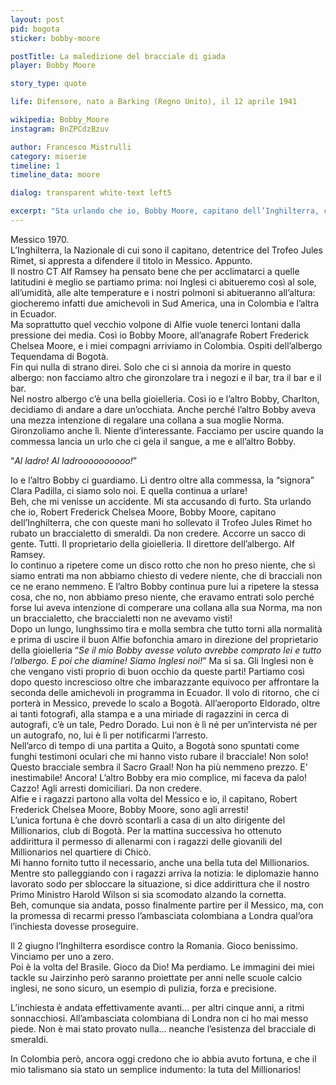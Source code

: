 ```yaml
---
layout: post
pid: bogota
sticker: bobby-moore

postTitle: La maledizione del bracciale di giada
player: Bobby Moore

story_type: quote

life: Difensore, nato a Barking (Regno Unito), il 12 aprile 1941

wikipedia: Bobby_Moore
instagram: BnZPCdzBzuv

author: Francesco Mistrulli
category: miserie
timeline: 1
timeline_data: moore

dialog: transparent white-text left5

excerpt: "Sta urlando che io, Bobby Moore, capitano dell’Inghilterra, che con queste mani ho sollevato il Trofeo Jules Rimet ho rubato un braccialetto di smeraldi..."
---
```

Messico 1970.  
L’Inghilterra, la Nazionale di cui sono il capitano, detentrice del Trofeo Jules Rimet, si appresta a
difendere il titolo in Messico. Appunto.  
Il nostro CT Alf Ramsey ha pensato bene che per acclimatarci a quelle latitudini è meglio se partiamo
prima: noi Inglesi ci abitueremo così al sole, all’umidità, alle alte temperature e i nostri polmoni si
abitueranno all’altura: giocheremo infatti due amichevoli in Sud America, una in Colombia e l’altra in
Ecuador.  
Ma soprattutto quel vecchio volpone di Alfie vuole tenerci lontani dalla pressione dei media.
Così io Bobby Moore, all’anagrafe Robert Frederick Chelsea Moore, e i miei compagni arriviamo in
Colombia. Ospiti dell’albergo Tequendama di Bogotà.  
Fin qui nulla di strano direi. Solo che ci si annoia da morire in questo albergo: non facciamo altro che
gironzolare tra i negozi e il bar, tra il bar e il bar.  
Nel nostro albergo c’è una bella gioielleria. Così io e l’altro Bobby, Charlton, decidiamo di andare a
dare un’occhiata. Anche perché l’altro Bobby aveva una mezza intenzione di regalare una collana a sua
moglie Norma. Gironzoliamo anche lì. Niente d’interessante. Facciamo per uscire quando la commessa
lancia un urlo che ci gela il sangue, a me e all’altro Bobby.  

“_Al ladro! Al ladroooooooooo!_”

Io e l’altro Bobby ci guardiamo. Lì dentro oltre alla commessa, la “signora” Clara Padilla, ci siamo
solo noi. E quella continua a urlare!  
Beh, che mi venisse un accidente. Mi sta accusando di furto. Sta urlando che io, Robert Frederick
Chelsea Moore, Bobby Moore, capitano dell’Inghilterra, che con queste mani ho sollevato il Trofeo
Jules Rimet ho rubato un braccialetto di smeraldi. Da non credere.
Accorre un sacco di gente. Tutti. Il proprietario della gioielleria. Il direttore dell’albergo. Alf Ramsey.  
Io continuo a ripetere come un disco rotto che non ho preso niente, che sì siamo entrati ma non
abbiamo chiesto di vedere niente, che di bracciali non ce ne erano nemmeno. E l’altro Bobby continua
pure lui a ripetere la stessa cosa, che no, non abbiamo preso niente, che eravamo entrati solo perché
forse lui aveva intenzione di comperare una collana alla sua Norma, ma non un braccialetto, che
braccialetti non ne avevamo visti!  
Dopo un lungo, lunghssimo tira e molla sembra che tutto torni alla normalità e prima di uscire il buon
Alfie bofonchia amaro in direzione del proprietario della gioielleria “_Se il mio Bobby avesse voluto
avrebbe comprato lei e tutto l’albergo. E poi che diamine! Siamo Inglesi noi!_”
Ma si sa. Gli Inglesi non è che vengano visti proprio di buon occhio da queste parti!
Partiamo così dopo questo increscioso oltre che imbarazzante equivoco per affrontare la seconda delle
amichevoli in programma in Ecuador. Il volo di ritorno, che ci porterà in Messico, prevede lo scalo a
Bogotà. All’aeroporto Eldorado, oltre ai tanti fotografi, alla stampa e a una miriade di ragazzini in
cerca di autografi, c’è un tale, Pedro Dorado. Lui non è lì né per un’intervista né per un autografo, no,
lui è lì per notificarmi l’arresto.  
Nell’arco di tempo di una partita a Quito, a Bogotà sono spuntati come funghi testimoni oculari che mi
hanno visto rubare il bracciale! Non solo! Questo bracciale sembra il Sacro Graal! Non ha più
nemmeno prezzo. E’ inestimabile! Ancora! L’altro Bobby era mio complice, mi faceva da palo!
Cazzo! Agli arresti domiciliari. Da non credere.  
Alfie e i ragazzi partono alla volta del Messico e io, il capitano, Robert Frederick Chelsea Moore,
Bobby Moore, sono agli arresti!  
L’unica fortuna è che dovrò scontarli a casa di un alto dirigente del Millionarios, club di Bogotà.
Per la mattina successiva ho ottenuto addirittura il permesso di allenarmi con i ragazzi delle giovanili
del Millionarios nel quartiere di Chicò.  
Mi hanno fornito tutto il necessario, anche una bella tuta del Millionarios.
Mentre sto palleggiando con i ragazzi arriva la notizia: le diplomazie hanno lavorato sodo per sbloccare
la situazione, si dice addirittura che il nostro Primo Ministro Harold Wilson si sia scomodato alzando la
cornetta.  
Beh, comunque sia andata, posso finalmente partire per il Messico, ma, con la promessa di recarmi
presso l’ambasciata colombiana a Londra qual’ora l’inchiesta dovesse proseguire.

Il 2 giugno l’Inghilterra esordisce contro la Romania. Gioco benissimo. Vinciamo per uno a zero.  
Poi è la volta del Brasile. Gioco da Dio! Ma perdiamo. Le immagini dei miei tackle su Jairzinho
però saranno proiettate per anni nelle scuole calcio inglesi, ne sono sicuro, un esempio di
pulizia, forza e precisione.

L’inchiesta è andata effettivamente avanti… per altri cinque anni, a ritmi sonnacchiosi.
All’ambasciata colombiana di Londra non ci ho mai messo piede. Non è mai stato provato
nulla… neanche l’esistenza del bracciale di smeraldi.

In Colombia però, ancora oggi credono che io abbia avuto fortuna, e che il mio talismano sia
stato un semplice indumento: la tuta del Millionarios!

<script>


    var moore=[
        {
            type:"birth",
            category:"event",
            timestamps:[new Date(1941,4-1,12)],
            text:{
                body:"Il 12 aprile 1941, nasce a Barking, nel Regno Unito, Robert Frederick Chelsea Moore",
                link:null
            }
        },
        {
            type:"club",
            category:"range",
            timestamps:[1958,1974],
            team:"West Ham United",
            text:{
                body:"Nel 1958 inizia la carriera nel West Ham United, dove gioca per 16 anni consecutivi, apparendo in 544 partite e segnando 24 goal.",
                link:null
            }
        },
        {
            type:"club",
            category:"range",
            timestamps:[1974,1977],
            team:"Fulham",
            text:{
                body:"Nel 1974 si trasferisce nel Fulham, dove gioca 124 partite e segna una rete.",
                link:null
            }
        },
        {
            type:"club",
            category:"range",
            timestamps:[1977,1978],
            team:"San Antonio Thunder",
            text:{
                body:"Nel 1977 si trasferisce negli Stati Uniti d'America dove gioca per i San Antonio Thunder. Colleziona 24 presenze e una rete",
                link:null
            }
        },
        {
            type:"club",
            category:"range",
            timestamps:[1978,1979],
            team:"Seattle Sounders",
            text:{
                body:"Nel 1978 gioca sette gare per i Seattle Sounders. Seattle fu l'ultima squadra in cui giocò a livello professionistico.",
                link:null
            }
        },
        {
            type:"cup",
            category:"event",
            timestamps:[new Date(1965,5-1,19),new Date(1965,5-1,20)],
            cup:"Coppa delle Coppe",
            text:{
                body:"Il 19 maggio 1965, guida il West Ham alla vittoria sul Monaco 1860 per 2-0, conquistando la Coppa delle Coppe",
            }
        },
        {
            type:"worldcup",
            category:"event",
            timestamps:[new Date(1966,7-1,11),new Date(1966,7-1,20)],
            cup:"Inghilterra 1966",
            text:{
                body:"Vince la Coppa del mondo Jules Rimet del 1966 in Inghilterra, battendo la Germania Ovest 4-2."
            }
        },
        {
            type:"cup",
            category:"event",
            timestamps:[new Date(1967,12-1,11),new Date(1967,12-1,20)],
            cup:"Baronetto",
            text:{
                body:"Fu nominato baronetto nel 1967, da quel giorno viene ricordato come <i>Sir Bobby Moore</i>",
            }
        },
        {
            type:"worldcup",
            category:"event",
            timestamps:[new Date(1970,7-1,11),new Date(1970,7-1,20)],
            cup:"Colombia 1979",
            text:{
                body:"Partecipa al Campionato mondiale di calcio 1970 in Messico. L'Inghilterra viene battuta ai quarti di finale dalla Germania Ovest."
            }
        },
        {
            type:"cup",
            category:"event",
            timestamps:[new Date(1982,6-1,11),new Date(1982,6-1,20)],
            cup:"Fuga per la vittoria",
            text:{
                body:"Nel 1981 partecipò al film Fuga per la vittoria di John Huston con Michael Caine e Sylvester Stallone, insieme a Pelé e altri calciatori di fama internazionale, interpretando la parte di uno dei protagonisti dell'incontro di calcio fra soldati tedeschi e prigionieri alleati.",
            }
        },
        {
            type:"national",
            timestamps:[1962,1973],
            team:"England",
            apps:108,
            goals:2
        },
        {
            type:"trainer",
            category:"range",
            timestamps:[1980,1981],
            team:"Oxford City",
            text:{

                body:"Nel 1980 assume il ruolo di allenatore nell'Oxford City.",
            }
        },
        {
            type:"trainer",
            category:"range",
            timestamps:[1981,1982],
            team:"Eastern",
            text:{

                body:"Nel 1981 allena l'Eastern",
            }
        },
        {
            type:"trainer",
            category:"range",
            timestamps:[1984,1986],
            team:"Southend Utd",
            text:{

                body:"Dal 1984 al 1986 &egrave; l'allenatore del Southend United.",
            }
        },
        {
            type:"death",
            category:"event",
            timestamps:[new Date(1993,2-1,24)],
            text:{
                body:"Ci lascia il 24 febbraio 1993 a Londra.",
                link:null
            }
        },
    ];

</script>
